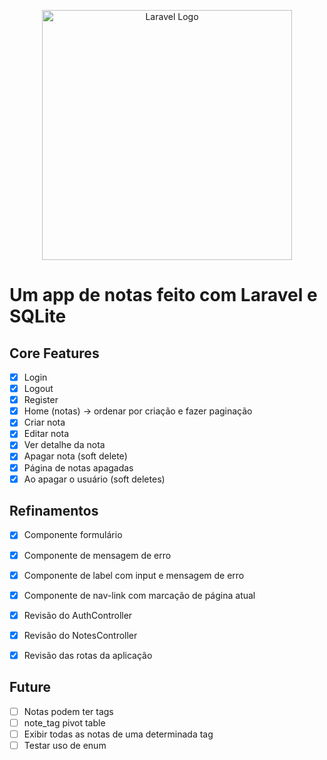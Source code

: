 <p align="center"><a href="https://laravel.com" target="_blank"><img src="https://raw.githubusercontent.com/laravel/art/master/logo-lockup/5%20SVG/2%20CMYK/1%20Full%20Color/laravel-logolockup-cmyk-red.svg" width="400" alt="Laravel Logo"></a></p>

# Um app de notas feito com Laravel e SQLite

## Core Features

-   [x] Login
-   [x] Logout
-   [x] Register
-   [x] Home (notas) -> ordenar por criação e fazer paginação
-   [x] Criar nota
-   [x] Editar nota
-   [x] Ver detalhe da nota
-   [x] Apagar nota (soft delete)
-   [x] Página de notas apagadas
-   [x] Ao apagar o usuário (soft deletes)

## Refinamentos

-   [x] Componente formulário
-   [x] Componente de mensagem de erro
-   [x] Componente de label com input e mensagem de erro
-   [x] Componente de nav-link com marcação de página atual

-   [x] Revisão do AuthController
-   [x] Revisão do NotesController
-   [x] Revisão das rotas da aplicação

## Future

-   [ ] Notas podem ter tags
-   [ ] note_tag pivot table
-   [ ] Exibir todas as notas de uma determinada tag
-   [ ] Testar uso de enum
